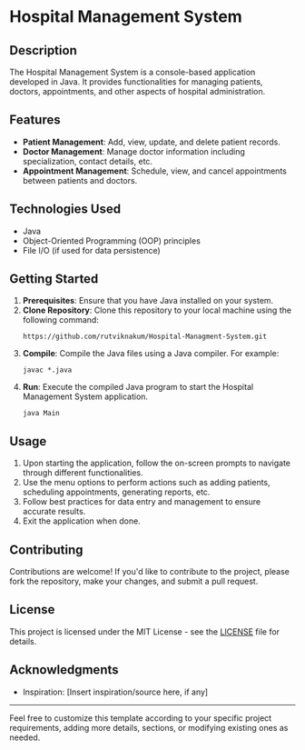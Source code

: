 
# Hospital Management System

## Description
The Hospital Management System is a console-based application developed in Java. It provides functionalities for managing patients, doctors, appointments, and other aspects of hospital administration.

## Features
- **Patient Management**: Add, view, update, and delete patient records.
- **Doctor Management**: Manage doctor information including specialization, contact details, etc.
- **Appointment Management**: Schedule, view, and cancel appointments between patients and doctors.

## Technologies Used
- Java
- Object-Oriented Programming (OOP) principles
- File I/O (if used for data persistence)

## Getting Started
1. **Prerequisites**: Ensure that you have Java installed on your system.
2. **Clone Repository**: Clone this repository to your local machine using the following command:
   ```
   https://github.com/rutviknakum/Hospital-Managment-System.git
   ```
3. **Compile**: Compile the Java files using a Java compiler. For example:
   ```
   javac *.java
   ```
4. **Run**: Execute the compiled Java program to start the Hospital Management System application.
   ```
   java Main
   ```

## Usage
1. Upon starting the application, follow the on-screen prompts to navigate through different functionalities.
2. Use the menu options to perform actions such as adding patients, scheduling appointments, generating reports, etc.
3. Follow best practices for data entry and management to ensure accurate results.
4. Exit the application when done.

## Contributing
Contributions are welcome! If you'd like to contribute to the project, please fork the repository, make your changes, and submit a pull request.

## License
This project is licensed under the MIT License - see the [LICENSE](LICENSE) file for details.

## Acknowledgments
- Inspiration: [Insert inspiration/source here, if any]

---

Feel free to customize this template according to your specific project requirements, adding more details, sections, or modifying existing ones as needed.
